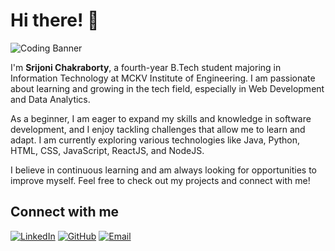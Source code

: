 # Hi there! 👋

![Coding Banner](https://i.pinimg.com/564x/8b/ec/25/8bec25f0003d1667fa5b18109302a105.jpg)

I'm **Srijoni Chakraborty**, a fourth-year B.Tech student majoring in Information Technology at MCKV Institute of Engineering. I am passionate about learning and growing in the tech field, especially in Web Development and Data Analytics.

As a beginner, I am eager to expand my skills and knowledge in software development, and I enjoy tackling challenges that allow me to learn and adapt. I am currently exploring various technologies like Java, Python, HTML, CSS, JavaScript, ReactJS, and NodeJS.

I believe in continuous learning and am always looking for opportunities to improve myself. Feel free to check out my projects and connect with me!

## Connect with me

[![LinkedIn](https://img.shields.io/badge/-LinkedIn-blue?style=flat-square&logo=Linkedin&logoColor=white&link=https://www.linkedin.com/in/srijonichakraborty/)](https://www.linkedin.com/in/srijonichakraborty/)
[![GitHub](https://img.shields.io/badge/-GitHub-black?style=flat-square&logo=github&logoColor=white&link=https://github.com/srijonichakraborty)](https://github.com/srijonichakraborty)
[![Email](https://img.shields.io/badge/-Email-c14438?style=flat-square&logo=Gmail&logoColor=white&link=mailto:chakrabortysrijoni@gmail.com)](mailto:chakrabortysrijoni@gmail.com)

